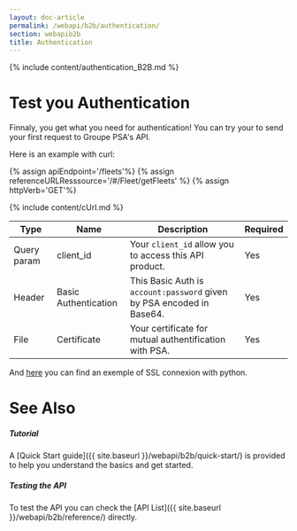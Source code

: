 ```yaml
---
layout: doc-article
permalink: /webapi/b2b/authentication/
section: webapib2b
title: Authentication
---
```

{% include content/authentication_B2B.md %}

# Test you Authentication
Finnaly, you get what you need for authentication! You can try your to send your first request to Groupe PSA's API.

Here is an example with curl:

{% assign apiEndpoint='/fleets'%}
{% assign referenceURLResssource='/#/Fleet/getFleets' %}
{% assign httpVerb='GET'%}

{% include content/cUrl.md %}


Type|Name|Description|Required
-|-|-|-
Query param|client_id|Your `client_id` allow you to access this API product. | Yes
Header|Basic Authentication| This Basic Auth is `account:password` given by PSA encoded in Base64. | Yes
File |Certificate|Your certificate for mutual authentification with PSA.| Yes


And [here]({{site.baseurl}}/webapi/b2b/quick-start/#connect) you can find an exemple of SSL connexion with python.

# See Also

##### Tutorial

A [Quick Start guide]({{ site.baseurl }}/webapi/b2b/quick-start/) is provided to help you understand the basics and get started.


##### Testing the API

To test the API you can check the [API List]({{ site.baseurl }}/webapi/b2b/reference/) directly.
